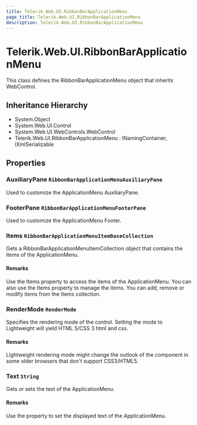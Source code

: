 ```yaml
---
title: Telerik.Web.UI.RibbonBarApplicationMenu
page_title: Telerik.Web.UI.RibbonBarApplicationMenu
description: Telerik.Web.UI.RibbonBarApplicationMenu
---
```


# Telerik.Web.UI.RibbonBarApplicationMenu

This class defines the RibbonBarApplicationMenu object that inherits WebControl.

## Inheritance Hierarchy

* System.Object
* System.Web.UI.Control
* System.Web.UI.WebControls.WebControl
* Telerik.Web.UI.RibbonBarApplicationMenu : INamingContainer, IXmlSerializable

## Properties

###  AuxiliaryPane `RibbonBarApplicationMenuAuxiliaryPane`

Used to customize the ApplicationMenu AuxiliaryPane.

###  FooterPane `RibbonBarApplicationMenuFooterPane`

Used to customize the ApplicationMenu Footer.

###  Items `RibbonBarApplicationMenuItemBaseCollection`

Gets a RibbonBarApplicationMenuItemCollection object that contains the items of the ApplicationMenu.

#### Remarks
Use the Items property to access the items of the ApplicationMenu. You can also use the Items property to
                   manage the items. You can add, remove or modify items from the Items collection.

###  RenderMode `RenderMode`

Specifies the rendering mode of the control. Setting the mode to Lightweight will yield
            HTML 5/CSS 3 html and css.

#### Remarks
Lightweight rendering mode might change the outlook of the component in some older browsers
            that don't support CSS3/HTML5.

###  Text `String`

Gets or sets the text of the ApplicationMenu.

#### Remarks
Use the property to set the displayed text of the ApplicationMenu.

